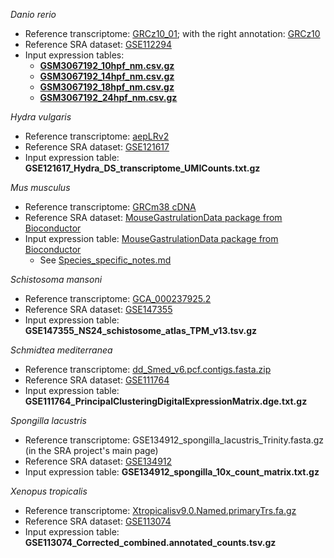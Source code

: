 *Danio rerio*
* Reference transcriptome: [GRCz10_01](https://www.ncbi.nlm.nih.gov/assembly/GCF_000002035.5/); with the right annotation: [GRCz10](https://www.dropbox.com/sh/qn1v69ejzgk3cgr/AABlnOZ8VQd3Hfr2hqVRAvmpa?dl=0)
* Reference SRA dataset: [GSE112294](https://www.ncbi.nlm.nih.gov/geo/query/acc.cgi?acc=GSE112294)
* Input expression tables:
  * **[GSM3067192_10hpf_nm.csv.gz](https://www.ncbi.nlm.nih.gov/geo/query/acc.cgi?acc=GSM3067192)**
  * **[GSM3067192_14hpf_nm.csv.gz](https://www.ncbi.nlm.nih.gov/geo/query/acc.cgi?acc=GSM3067193)**
  * **[GSM3067192_18hpf_nm.csv.gz](https://www.ncbi.nlm.nih.gov/geo/query/acc.cgi?acc=GSM3067194)**
  * **[GSM3067192_24hpf_nm.csv.gz](https://www.ncbi.nlm.nih.gov/geo/query/acc.cgi?acc=GSM3067195)**

*Hydra vulgaris*
* Reference transcriptome: [aepLRv2](https://research.nhgri.nih.gov/hydra/download/?dl=tr)
* Reference SRA dataset: [GSE121617](https://www.ncbi.nlm.nih.gov/geo/query/acc.cgi?acc=GSE121617)
* Input expression table: **GSE121617_Hydra_DS_transcriptome_UMICounts.txt.gz**

*Mus musculus*
* Reference transcriptome: [GRCm38 cDNA](https://ftp.ensembl.org/pub/release-94/fasta/mus_musculus/cdna/)
* Reference SRA dataset: [MouseGastrulationData package from Bioconductor](https://bioconductor.org/packages/release/data/experiment/html/MouseGastrulationData.html)
* Input expression table: [MouseGastrulationData package from Bioconductor](https://bioconductor.org/packages/release/data/experiment/html/MouseGastrulationData.html)
  * See [Species_specific_notes.md](https://github.com/carlosj-rr/scrnaseq_wrangle/blob/main/Species_specific_notes.md)

*Schistosoma mansoni*
* Reference transcriptome: [GCA_000237925.2](https://parasite.wormbase.org/Schistosoma_mansoni_prjea36577/Info/Index)
* Reference SRA dataset: [GSE147355](https://www.ncbi.nlm.nih.gov/geo/query/acc.cgi?acc=GSE147355)
* Input expression table: **GSE147355_NS24_schistosome_atlas_TPM_v13.tsv.gz**

*Schmidtea mediterranea*
* Reference transcriptome: [dd_Smed_v6.pcf.contigs.fasta.zip](https://planmine.mpibpc.mpg.de/planmine/report.do?id=2000001#ad-image-0)
* Reference SRA dataset: [GSE111764](https://www.ncbi.nlm.nih.gov/geo/query/acc.cgi?acc=GSE111764)
* Input expression table: **GSE111764_PrincipalClusteringDigitalExpressionMatrix.dge.txt.gz**

*Spongilla lacustris*
* Reference transcriptome: GSE134912_spongilla_lacustris_Trinity.fasta.gz (in the SRA project's main page)
* Reference SRA dataset: [GSE134912](https://www.ncbi.nlm.nih.gov/geo/query/acc.cgi?acc=GSE134912)
* Input expression table: **GSE134912_spongilla_10x_count_matrix.txt.gz**

*Xenopus tropicalis*
* Reference transcriptome: [Xtropicalisv9.0.Named.primaryTrs.fa.gz](https://ftp.xenbase.org/pub/Genomics/JGI/Xentr9.0/)
* Reference SRA dataset: [GSE113074](https://www.ncbi.nlm.nih.gov/geo/query/acc.cgi?acc=GSE113074)
* Input expression table: **GSE113074_Corrected_combined.annotated_counts.tsv.gz**
